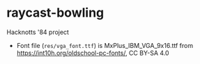 # raycast-bowling
Hacknotts '84 project 

* Font file (`res/vga_font.ttf`) is MxPlus_IBM_VGA_9x16.ttf from https://int10h.org/oldschool-pc-fonts/, CC BY-SA 4.0

